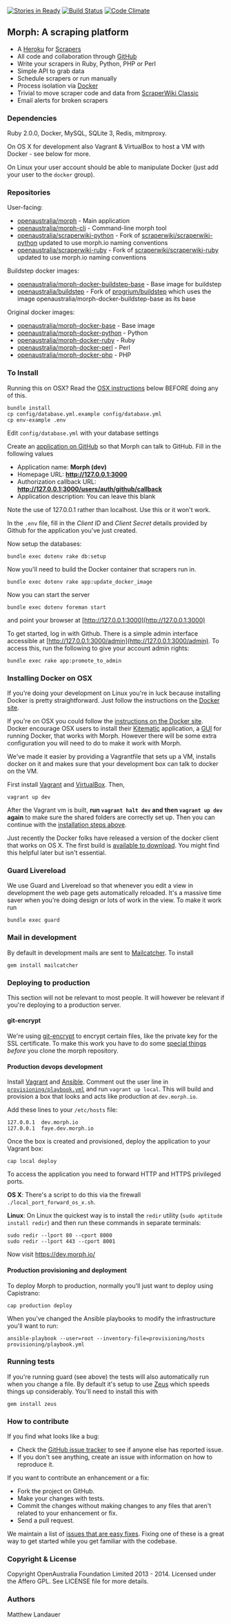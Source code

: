 [![Stories in Ready](https://badge.waffle.io/openaustralia/morph.png?label=ready)](https://waffle.io/openaustralia/morph) [![Build Status](https://travis-ci.org/openaustralia/morph.png?branch=master)](https://travis-ci.org/openaustralia/morph) [![Code Climate](https://codeclimate.com/github/openaustralia/morph.png)](https://codeclimate.com/github/openaustralia/morph)

## Morph: A scraping platform

* A [Heroku](https://www.heroku.com/) for [Scrapers](https://en.wikipedia.org/wiki/Web_scraping)
* All code and collaboration through [GitHub](https://github.com/)
* Write your scrapers in Ruby, Python, PHP or Perl
* Simple API to grab data
* Schedule scrapers or run manually
* Process isolation via [Docker](http://www.docker.io/)
* Trivial to move scraper code and data from [ScraperWiki Classic](https://classic.scraperwiki.com/)
* Email alerts for broken scrapers

### Dependencies
Ruby 2.0.0, Docker, MySQL, SQLite 3, Redis, mitmproxy.

On OS X for development also Vagrant & VirtualBox to host a VM with Docker - see below for more.

On Linux your user account should be able to manipulate Docker (just add your user to the `docker` group).

### Repositories

User-facing:

* [openaustralia/morph](https://github.com/openaustralia/morph) - Main application
* [openaustralia/morph-cli](https://github.com/openaustralia/morph-cli) - Command-line morph tool
* [openaustralia/scraperwiki-python](https://github.com/openaustralia/scraperwiki-python) - Fork of [scraperwiki/scraperwiki-python](https://github.com/scraperwiki/scraperwiki-python) updated to use morph.io naming conventions
* [openaustralia/scraperwiki-ruby](https://github.com/openaustralia/scraperwiki-ruby) - Fork of [scraperwiki/scraperwiki-ruby](https://github.com/scraperwiki/scraperwiki-ruby) updated to use morph.io naming conventions

Buildstep docker images:
* [openaustralia/morph-docker-buildstep-base](https://github.com/openaustralia/morph-docker-buildstep-base) - Base image for buildstep
* [openaustralia/buildstep](https://github.com/openaustralia/buildstep) - Fork of [progrium/buildstep](https://github.com/progrium/buildstep) which uses the image openaustralia/morph-docker-buildstep-base as its base

Original docker images:
* [openaustralia/morph-docker-base](https://github.com/openaustralia/morph-docker-base) - Base image
* [openaustralia/morph-docker-python](https://github.com/openaustralia/morph-docker-python) - Python
* [openaustralia/morph-docker-ruby](https://github.com/openaustralia/morph-docker-ruby) - Ruby
* [openaustralia/morph-docker-perl](https://github.com/openaustralia/morph-docker-perl) - Perl
* [openaustralia/morph-docker-php](https://github.com/openaustralia/morph-docker-php) - PHP

### To Install

Running this on OSX? Read the [OSX instructions](#installing-docker-on-osx) below BEFORE doing any of this.

    bundle install
    cp config/database.yml.example config/database.yml
    cp env-example .env

Edit `config/database.yml` with your database settings

Create an [application on GitHub](https://github.com/settings/applications/new) so that Morph can talk to GitHub. Fill in the following values

* Application name: __Morph (dev)__
* Homepage URL: __http://127.0.0.1:3000__
* Authorization callback URL: __http://127.0.0.1:3000/users/auth/github/callback__
* Application description: You can leave this blank

Note the use of 127.0.0.1 rather than localhost. Use this or it won't work.

In the `.env` file, fill in the *Client ID* and *Client Secret* details provided by Github for the application you've just created.

Now setup the databases:

    bundle exec dotenv rake db:setup

Now you'll need to build the Docker container that scrapers run in.

    bundle exec dotenv rake app:update_docker_image

Now you can start the server

    bundle exec dotenv foreman start

and point your browser at [http://127.0.0.1:3000](http://127.0.0.1:3000)

To get started, log in with Github. There is a simple admin interface
accessible at [http://127.0.0.1:3000/admin](http://127.0.0.1:3000/admin). To
access this, run the following to give your account admin rights:

    bundle exec rake app:promote_to_admin

### Installing Docker on OSX

If you're doing your development on Linux you're in luck because installing Docker is pretty straightforward. Just follow the instructions on the [Docker site](http://www.docker.io/gettingstarted/#h_installation).

If you're on OSX you could follow the [instructions on the Docker site](https://docs.docker.com/installation/mac/). Docker encourage OSX users to install their [Kitematic](https://kitematic.com/) application, a [GUI](https://en.wikipedia.org/wiki/Graphical_user_interface) for running Docker, that works with Morph. However there will be some extra configuration you will need to do to make it work with Morph.

We've made it easier by providing a Vagrantfile that sets up a VM, installs docker on it and makes sure that your development box can talk to docker on the VM.

First install [Vagrant](http://www.vagrantup.com/downloads.html) and [VirtualBox](https://www.virtualbox.org/wiki/Downloads). Then,

    vagrant up dev

After the Vagrant vm is built, **run `vagrant halt dev` and then `vagrant up dev` again** to make sure the shared folders are correctly set up. Then you can continue with the [installation steps above](#to-install).

Just recently the Docker folks have released a version of the docker client that works on OS X. The first build is [available to download](http://test.docker.io/builds/Darwin/x86_64/docker-0.7.3.tgz). You might find this helpful later but isn't essential.

### Guard Livereload

We use Guard and Livereload so that whenever you edit a view in development the web page gets automatically reloaded. It's a massive time saver when you're doing design or lots of work in the view. To make it work run

    bundle exec guard

### Mail in development

By default in development mails are sent to [Mailcatcher](http://mailcatcher.me/). To install

    gem install mailcatcher

### Deploying to production

This section will not be relevant to most people. It will however be relevant if you're deploying to a production server.

#### git-encrypt

We're using [git-encrypt](https://github.com/shadowhand/git-encrypt) to encrypt certain files, like the private key for the SSL certificate. To make this work you have to do some [special things](https://github.com/shadowhand/git-encrypt#decrypting-clones) _before_ you clone the morph repository.

#### Production devops development

Install [Vagrant](http://www.vagrantup.com/) and [Ansible](http://www.ansible.com/). Comment out the user line in [`provisioning/playbook.yml`](https://github.com/openaustralia/morph/blob/17e05ed5bc540be683e5fdf90d1fefaa0f81c56f/provisioning/playbook.yml#L10-L11) and run `vagrant up local`. This will build and provision a box that looks and acts like production at `dev.morph.io`.

Add these lines to your `/etc/hosts` file:

    127.0.0.1  dev.morph.io
    127.0.0.1  faye.dev.morph.io

Once the box is created and provisioned, deploy the application to your Vagrant box:

    cap local deploy

To access the application you need to forward HTTP and HTTPS privileged ports.

**OS X**: There's a script to do this via the firewall `./local_port_forward_os_x.sh`.

**Linux**: On Linux the quickest way is to install the `redir` utility (`sudo aptitude install redir`) and then run these commands in separate terminals:

    sudo redir --lport 80 --cport 8000
    sudo redir --lport 443 --cport 8001

Now visit https://dev.morph.io/

#### Production provisioning and deployment

To deploy Morph to production, normally you'll just want to deploy using Capistrano:

    cap production deploy

When you've changed the Ansible playbooks to modify the infrastructure you'll want to run:

    ansible-playbook --user=root --inventory-file=provisioning/hosts provisioning/playbook.yml

### Running tests

If you're running guard (see above) the tests will also automatically run when you change a file. By default it's setup to use [Zeus](https://github.com/burke/zeus) which speeds things up considerably. You'll need to install this with

    gem install zeus

### How to contribute

If you find what looks like a bug:

* Check the [GitHub issue tracker](http://github.com/openaustralia/morph/issues/)
  to see if anyone else has reported issue.
* If you don't see anything, create an issue with information on how to reproduce it.

If you want to contribute an enhancement or a fix:

* Fork the project on GitHub.
* Make your changes with tests.
* Commit the changes without making changes to any files that aren't related to your enhancement or fix.
* Send a pull request.

We maintain a list of [issues that are easy fixes](https://github.com/openaustralia/morph/issues?labels=easy+fix&milestone=&page=1&state=open). Fixing
one of these is a great way to get started while you get familiar with the codebase.

### Copyright & License

Copyright OpenAustralia Foundation Limited 2013 - 2014. Licensed under the Affero GPL. See LICENSE file for more details.

### Authors

Matthew Landauer
